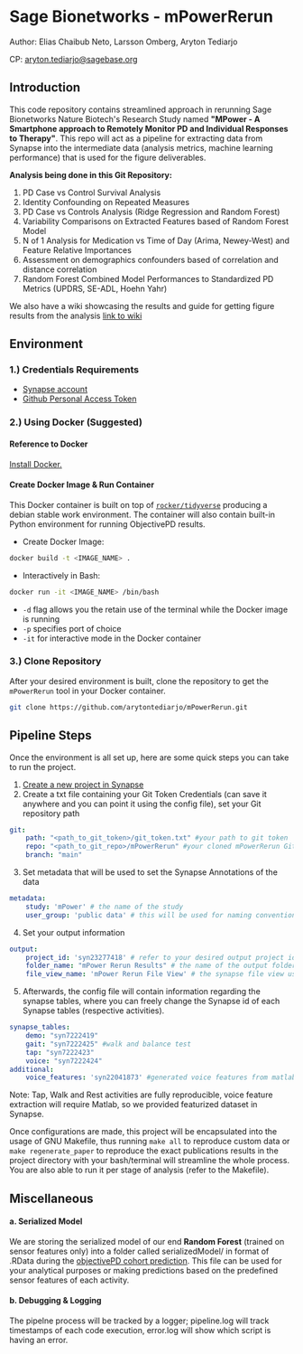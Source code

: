 # Sage Bionetworks - mPowerRerun

Author: Elias Chaibub Neto, Larsson Omberg, Aryton Tediarjo

CP: aryton.tediarjo@sagebase.org

## Introduction
This code repository contains streamlined approach in rerunning Sage Bionetworks Nature Biotech's Research Study named **"MPower - A Smartphone approach to Remotely Monitor PD and Individual Responses to Therapy"**. This repo will act as a pipeline for extracting data from Synapse into the intermediate data (analysis metrics, machine learning performance) that is used for the figure deliverables.

**Analysis being done in this Git Repository:**
1. PD Case vs Control Survival Analysis
2. Identity Confounding on Repeated Measures
3. PD Case vs Controls Analysis (Ridge Regression and Random Forest)
4. Variability Comparisons on Extracted Features based of Random Forest Model
5. N of 1 Analysis for Medication vs Time of Day (Arima, Newey-West) and Feature Relative Importances
6. Assessment on demographics confounders based of correlation and distance correlation
7. Random Forest Combined Model Performances to Standardized PD Metrics (UPDRS, SE-ADL, Hoehn Yahr)

We also have a wiki showcasing the results and guide for getting figure results from the analysis [link to wiki](https://www.synapse.org/#!Synapse:syn22151120/wiki/604781)

## Environment

### 1.) Credentials Requirements

- [Synapse account](https://docs.synapse.org/articles/getting_started.html) 
- [Github Personal Access Token](https://docs.github.com/en/free-pro-team@latest/github/authenticating-to-github/creating-a-personal-access-token)

### 2.) Using Docker (Suggested)

#### Reference to Docker 
[Install Docker.](https://docs.docker.com/v17.12/install/#supported-platforms)

#### Create Docker Image & Run Container
This Docker container is built on top of  [`rocker/tidyverse`](https://hub.docker.com/r/rocker/tidyverse/) producing a debian stable work environment. The container will also contain built-in Python environment for running ObjectivePD results.

- Create Docker Image:
```bash
docker build -t <IMAGE_NAME> . 
```
- Interactively in Bash:
```bash
docker run -it <IMAGE_NAME> /bin/bash
```
- `-d` flag allows you the retain use of the terminal while the Docker image is running 
- `-p` specifies port of choice
- `-it` for interactive mode in the Docker container

### 3.) Clone Repository
After your desired environment is built, clone the repository to get the `mPowerRerun` tool in your Docker container.
```bash
git clone https://github.com/arytontediarjo/mPowerRerun.git 
```

## Pipeline Steps

Once the environment is all set up, here are some quick steps you can take to run the project. 

1. [Create a new project in Synapse](https://docs.synapse.org/articles/making_a_project.html)
2. Create a txt file containing your Git Token Credentials (can save it anywhere and you can point it using the config file), set your Git repository path
```yml
git:
    path: "<path_to_git_token>/git_token.txt" #your path to git token
    repo: "<path_to_git_repo>/mPowerRerun" #your cloned mPowerRerun Github Repo
    branch: "main"
```
3. Set metadata that will be used to set the Synapse Annotations of the data
```yml
metadata:
    study: 'mPower' # the name of the study
    user_group: 'public data' # this will be used for naming convention and annotation
```
4. Set your output information
```yml
output:
    project_id: 'syn23277418' # refer to your desired output project id
    folder_name: "mPower Rerun Results" # the name of the output folder of your analysis results
    file_view_name: 'mPower Rerun File View' # the synapse file view used to store the data into Synapse Tables (SQL format)
```
5. Afterwards, the config file will contain information regarding the synapse tables, where you can freely change the Synapse id of each Synapse tables (respective activities).
```yml
synapse_tables:
    demo: "syn7222419"
    gait: "syn7222425" #walk and balance test 
    tap: "syn7222423"
    voice: "syn7222424"
additional:
    voice_features: 'syn22041873' #generated voice features from matlab
```

Note: Tap, Walk and Rest activities are fully reproducible, voice feature extraction will require Matlab, so we provided featurized dataset in Synapse. 

Once configurations are made, this project will be encapsulated into the usage of GNU Makefile, thus running `make all` to reproduce custom data or `make regenerate_paper` to reproduce the exact publications results in the project directory with your bash/terminal will streamline the whole process. You are also able to run it per stage of analysis (refer to the Makefile). 

## Miscellaneous
#### a. Serialized Model
We are storing the serialized model of our end **Random Forest** (trained on sensor features only) into a folder called serializedModel/ in format of .RData during the [objectivePD cohort prediction](https://github.com/arytontediarjo/mPowerRerun/blob/master/R/Analyses/trainOnMPower_predictObjPD.R). This file can be used for your analytical purposes or making predictions based on the predefined sensor features of each activity.

#### b. Debugging & Logging
The pipelne process will be tracked by a logger; pipeline.log will track timestamps of each code execution, error.log will show which script is having an error.
